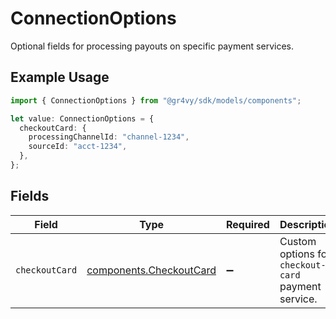 # ConnectionOptions

Optional fields for processing payouts on specific payment services.

## Example Usage

```typescript
import { ConnectionOptions } from "@gr4vy/sdk/models/components";

let value: ConnectionOptions = {
  checkoutCard: {
    processingChannelId: "channel-1234",
    sourceId: "acct-1234",
  },
};
```

## Fields

| Field                                                              | Type                                                               | Required                                                           | Description                                                        |
| ------------------------------------------------------------------ | ------------------------------------------------------------------ | ------------------------------------------------------------------ | ------------------------------------------------------------------ |
| `checkoutCard`                                                     | [components.CheckoutCard](../../models/components/checkoutcard.md) | :heavy_minus_sign:                                                 | Custom options for `checkout-card` payment service.                |